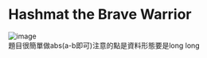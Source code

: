 # Hashmat the Brave Warrior  
![image](https://github.com/10360555iamnn/UVAdataset/assets/95529963/93d89344-92fe-457e-8244-7dff1d33fed9)  
題目很簡單做abs(a-b即可)注意的點是資料形態要是long long
